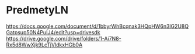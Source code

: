 # PredmetyLN
https://docs.google.com/document/d/1bbyrWhBcqnak3HQpHW6n3lG2U8QGatpsup50N4PuIJ4/edit?usp=drivesdk 
https://drive.google.com/drive/folders/1-Ai7N8-Rx5d8WwXjk9LcTjVldkxHGb0A
